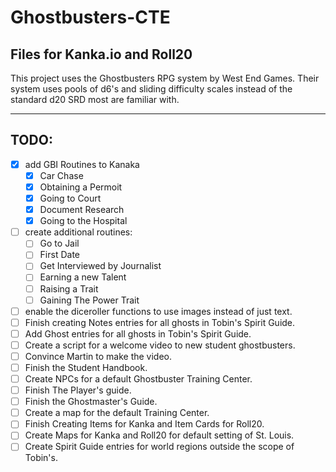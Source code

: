 # Ghostbusters-CTE

## Files for Kanka.io and Roll20

This project uses the Ghostbusters RPG system by West End Games.
Their system uses pools of d6's and sliding difficulty
scales instead of the standard d20 SRD most are familiar with.

<hr>

## TODO:
- [x] add GBI Routines to Kanaka
    - [X] Car Chase
    - [x] Obtaining a Permoit
    - [x] Going to Court
    - [x] Document Research
    - [x] Going to the Hospital 
- [ ] create additional routines:
    - [ ] Go to Jail
    - [ ] First Date
    - [ ] Get Interviewed by Journalist
    - [ ] Earning a new Talent
    - [ ] Raising a Trait
    - [ ] Gaining The Power Trait
- [ ] enable the diceroller functions to use images instead of just text.
- [ ] Finish creating Notes entries for all ghosts in Tobin's Spirit Guide.
- [ ] Add Ghost entries for all ghosts in Tobin's Spirit Guide.
- [ ] Create a script for a welcome video to new student ghostbusters.
- [ ] Convince Martin to make the video.
- [ ] Finish the Student Handbook.
- [ ] Create NPCs for a default Ghostbuster Training Center.
- [ ] Finish The Player's guide.
- [ ] Finish the Ghostmaster's Guide.
- [ ] Create a map for the default Training Center.
- [ ] Finish Creating Items for Kanka and Item Cards for Roll20.
- [ ] Create Maps for Kanka and Roll20 for default setting of St. Louis.
- [ ] Create Spirit Guide entries for world regions outside the scope of Tobin's. 
